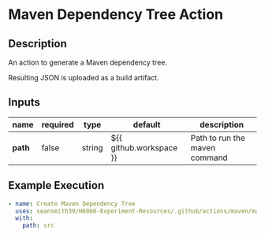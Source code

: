 # Maven Dependency Tree Action

## Description

An action to generate a Maven dependency tree.

Resulting JSON is uploaded as a build artifact.

## Inputs

| name     | required | type   | default                 | description                   |
|----------| -------- | ------ | ----------------------- |-------------------------------|
| **path** | false    | string | ${{ github.workspace }} | Path to run the maven command |

## Example Execution

```yaml
- name: Create Maven Dependency Tree
  uses: seansmith39/H6060-Experiment-Resources/.github/actions/maven/maven-dependency-tree
  with:
    path: src
```
